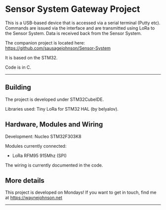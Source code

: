 # Sensor System Gateway Project

This is a USB-based device that is accessed via a serial terminal (Putty etc). Commands are issued via the interface and are transmitted using LoRa to the Sensor System. Data is received back from the Sensor System.

The companion project is located here: https://github.com/sausagejohnson/Sensor-System

It is based on the STM32. 

Code is in C.

***

## Building

The project is developed under STM32CubeIDE.

Libraries used: Tiny LoRa for STM32 HAL (by belyalov).


## Hardware, Modules and Wiring

Development: Nucleo STM32F303K8

Modules currently connected:

 - LoRa RFM95 915Mhz (SPI)

The wiring is currently documented in the code.


## More details
This project is developed on Mondays! If you want to get in touch, find me at https://waynejohnson.net

***